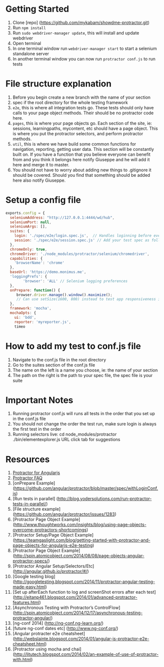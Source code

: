 # Getting Started

1. Clone [repo] (https://github.com/mykabam/showdme-protractor.git)
2. Run `npm install` 
3. Run `sudo webdriver-manager update`, this will install and update webdriver 
4. Open terminal
5. In one terminal window run `webdriver-manager start` to start a selenium standalone server
6. In another terminal window you can now run `protractor conf.js` to run tests

# File structure explanation

1. Before you begin create a new branch with the name of your section
2. spec if the root directory for the whole testing framework
3. `e2e`, this is where all integration tests go. These tests should only have calls to your page object methods. Their should be no protractor code here.
4. `pages`, this is where your page objects go. Each section of the site, ie: sessions, learningpaths, mycontent, etc should have a page object. This is where you put the protractor selectors, and perform protractor methods. 
5. `util`, this is where we have build some common functions for navigation, reporting, getting user data. This section will be constantly built on. If you have a function that you believe everyone can benefit from and you think it belongs here notify Giuseppe and he will add it here and merge it to master. 
6. You should not have to worry about adding new things to .gitignore it should be covered. Should you find that something should be added here also notify Giuseppe.

# Setup a config file
```javascript
exports.config = {
  seleniumAddress: "http://127.0.0.1:4444/wd/hub",
  seleniumPort: null,
  seleniumArgs: [],
  suites: {
    login: './spec/e2e/login.spec.js',  // Handles loginning before every test
    session: './spec/e2e/session.spec.js' // Add your test spec as follows
  },
  chromeOnly: true,
  chromeDriver: './node_modules/protractor/selenium/chromedriver',
  capabilities: {
    'browserName': 'chrome'
  },
  baseUrl: 'https://demo.monimus.me',
  'loggingPrefs': {
        'browser': 'ALL' // Selenium logging preferences
  },
  onPrepare: function() {
     browser.driver.manage().window().maximize();
     // Can use setSize(1600, 800) instead to test app responsiveness in the future
  },
  framework: 'mocha',
  mochaOpts: {
    ui: 'bdd',
    reporter: 'myreporter.js',
    timeo
```

# How to add my test to conf.js file

1. Navigate to the conf.js file in the root directory
2. Go to the suites section of the conf.js file
3. The name on the left is a name you choose, ie: the name of your section
4. The path on the right is the path to your spec file, the spec file is your suite


# Important Notes

1. Running protractor conf.js will runs all tests in the order that you set up in the conf.js file
2. You should not change the order the test run, make sure login is always the first test in the order
3. Running selectors live: cd node_modules/protractor ./bin/elementexplorer.js URL click tab for suggestions

# Resources
1. [Protractor for Angularjs](http://ramonvictor.github.io/protractor/slides/#/)
2. [Protractor FAQ](https://github.com/angular/protractor/blob/master/docs/faq.md)
3. [onPrepare Example] (https://github.com/angular/protractor/blob/master/spec/withLoginConf.js)
4. [Run tests in parallel] (http://blog.yodersolutions.com/run-protractor-tests-in-parallel/)
5. [File structure example] (https://github.com/angular/protractor/issues/1283)
6. [Protractor Page Object Example] (http://www.thoughtworks.com/insights/blog/using-page-objects-overcome-protractors-shortcomings)
7. [Protractor Setup/Page Object Example] (https://teamgaslight.com/blog/getting-started-with-protractor-and-page-objects-for-angularjs-e2e-testing)
8. [Protractor Page Object Example] (http://spin.atomicobject.com/2014/08/08/page-objects-angular-protractor-specs/)
9. [Protractor Angular Setup/Selectors/Etc] (http://angular.github.io/protractor/#/)
10. [Google testing blog] (http://googletesting.blogspot.com/2014/11/protractor-angular-testing-made-easy.html)
11. [Set up afterEach function to log and screenShot errors after each test] (http://eitanp461.blogspot.com/2014/01/advanced-protractor-features.html)
12. [Asynchronous Testing with Protractor’s ControlFlow] (http://spin.atomicobject.com/2014/12/17/asynchronous-testing-protractor-angular/)
13. [ng-conf 2014] (http://ng-conf.ng-learn.org/)
14. [future ng-conf dates etc] (http://www.ng-conf.org/)
15. [Angular protracter e2e cheatsheet] (http://webslainte.blogspot.com/2014/01/angular-js-protractor-e2e-cheatsheet.html)
16. [Protractor using mocha and chai] (http://litutech.blogspot.com/2014/02/an-example-of-use-of-protractor-with.html)
